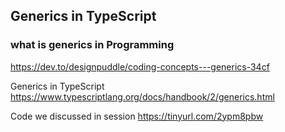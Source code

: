 ## Generics in TypeScript

### what is generics in Programming
https://dev.to/designpuddle/coding-concepts---generics-34cf

Generics in TypeScript 
https://www.typescriptlang.org/docs/handbook/2/generics.html

Code we discussed in session 
https://tinyurl.com/2ypm8pbw